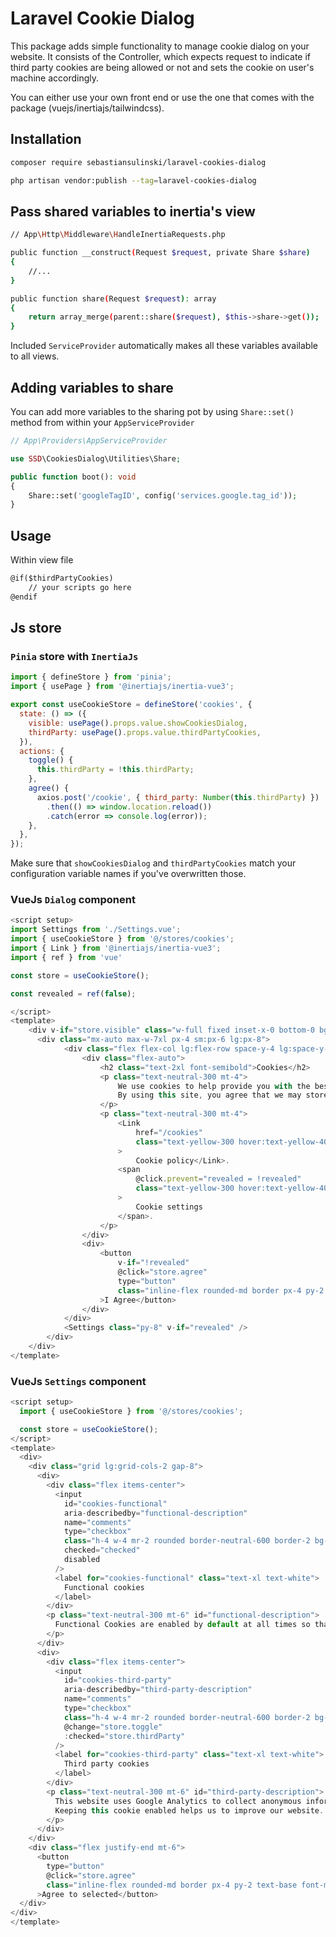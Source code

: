 # Laravel Cookie Dialog

This package adds simple functionality to manage cookie dialog on your website.
It consists of the Controller, which expects request to indicate if third party cookies are being allowed or not and sets the cookie on user's machine accordingly.

You can either use your own front end or use the one that comes with the package (vuejs/inertiajs/tailwindcss).

## Installation

```bash
composer require sebastiansulinski/laravel-cookies-dialog

php artisan vendor:publish --tag=laravel-cookies-dialog
```

## Pass shared variables to inertia's view

```bash
// App\Http\Middleware\HandleInertiaRequests.php

public function __construct(Request $request, private Share $share)
{
    //...
}

public function share(Request $request): array
{
    return array_merge(parent::share($request), $this->share->get());
}
```

Included `ServiceProvider` automatically makes all these variables available to all views.

## Adding variables to share

You can add more variables to the sharing pot by using `Share::set()` method from within your `AppServiceProvider`

```php
// App\Providers\AppServiceProvider

use SSD\CookiesDialog\Utilities\Share;

public function boot(): void
{
    Share::set('googleTagID', config('services.google.tag_id'));
}
```

## Usage

Within view file

```html
@if($thirdPartyCookies)
    // your scripts go here
@endif
```

## Js store

### `Pinia` store with `InertiaJs`

```javascript
import { defineStore } from 'pinia';
import { usePage } from '@inertiajs/inertia-vue3';

export const useCookieStore = defineStore('cookies', {
  state: () => ({
    visible: usePage().props.value.showCookiesDialog,
    thirdParty: usePage().props.value.thirdPartyCookies,
  }),
  actions: {
    toggle() {
      this.thirdParty = !this.thirdParty;
    },
    agree() {
      axios.post('/cookie', { third_party: Number(this.thirdParty) })
        .then(() => window.location.reload())
        .catch(error => console.log(error));
    },
  },
});
```

Make sure that `showCookiesDialog` and `thirdPartyCookies` match your configuration variable names if you've overwritten those.

### VueJs `Dialog` component

```javascript
<script setup>
import Settings from './Settings.vue';
import { useCookieStore } from '@/stores/cookies';
import { Link } from '@inertiajs/inertia-vue3';
import { ref } from 'vue'

const store = useCookieStore();

const revealed = ref(false);

</script>
<template>
    <div v-if="store.visible" class="w-full fixed inset-x-0 bottom-0 bg-neutral-900 bg-opacity-90 py-8 text-white z-20">
      <div class="mx-auto max-w-7xl px-4 sm:px-6 lg:px-8">
            <div class="flex flex-col lg:flex-row space-y-4 lg:space-y-0">
                <div class="flex-auto">
                    <h2 class="text-2xl font-semibold">Cookies</h2>
                    <p class="text-neutral-300 mt-4">
                        We use cookies to help provide you with the best possible online experience.<br />
                        By using this site, you agree that we may store and access cookies on your device.
                    </p>
                    <p class="text-neutral-300 mt-4">
                        <Link
                            href="/cookies"
                            class="text-yellow-300 hover:text-yellow-400"
                        >
                            Cookie policy</Link>.
                        <span
                            @click.prevent="revealed = !revealed"
                            class="text-yellow-300 hover:text-yellow-400 cursor-pointer"
                        >
                            Cookie settings
                        </span>.
                    </p>
                </div>
                <div>
                    <button
                        v-if="!revealed"
                        @click="store.agree"
                        type="button"
                        class="inline-flex rounded-md border px-4 py-2 text-base font-medium shadow-sm bg-white text-gray-800 border-gray-200 hover:border-gray-400"
                    >I Agree</button>
                </div>
            </div>
            <Settings class="py-8" v-if="revealed" />
        </div>
    </div>
</template>
```

### VueJs `Settings` component

```javascript
<script setup>
  import { useCookieStore } from '@/stores/cookies';

  const store = useCookieStore();
</script>
<template>
  <div>
    <div class="grid lg:grid-cols-2 gap-8">
      <div>
        <div class="flex items-center">
          <input
            id="cookies-functional"
            aria-describedby="functional-description"
            name="comments"
            type="checkbox"
            class="h-4 w-4 mr-2 rounded border-neutral-600 border-2 bg-neutral-900 text-primary focus:ring-primary-hover opacity-50"
            checked="checked"
            disabled
          />
          <label for="cookies-functional" class="text-xl text-white">
            Functional cookies
          </label>
        </div>
        <p class="text-neutral-300 mt-6" id="functional-description">
          Functional Cookies are enabled by default at all times so that we can save your preferences for cookie settings and ensure site works and delivers best experience.
        </p>
      </div>
      <div>
        <div class="flex items-center">
          <input
            id="cookies-third-party"
            aria-describedby="third-party-description"
            name="comments"
            type="checkbox"
            class="h-4 w-4 mr-2 rounded border-neutral-600 border-2 bg-neutral-900 text-primary focus:ring-primary-hover"
            @change="store.toggle"
            :checked="store.thirdParty"
          />
          <label for="cookies-third-party" class="text-xl text-white">
            Third party cookies
          </label>
        </div>
        <p class="text-neutral-300 mt-6" id="third-party-description">
          This website uses Google Analytics to collect anonymous information such as the number of visitors to the site, and the most popular pages.
          Keeping this cookie enabled helps us to improve our website.
        </p>
      </div>
    </div>
    <div class="flex justify-end mt-6">
      <button
        type="button"
        @click="store.agree"
        class="inline-flex rounded-md border px-4 py-2 text-base font-medium shadow-sm bg-white text-gray-800 border-gray-200 hover:border-gray-400"
      >Agree to selected</button>
  </div>
</div>
</template>
```